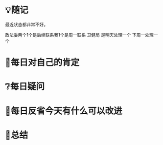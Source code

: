 # 💡随记
最近状态都非常不好。

政法委两个1个是后续联系我1个是周一联系
卫健局 是明天处理一个 下周一处理一个

# 🥇每日对自己的肯定


# ❔每日疑问
 
# 💭每日反省今天有什么可以改进

# 🎈总结


